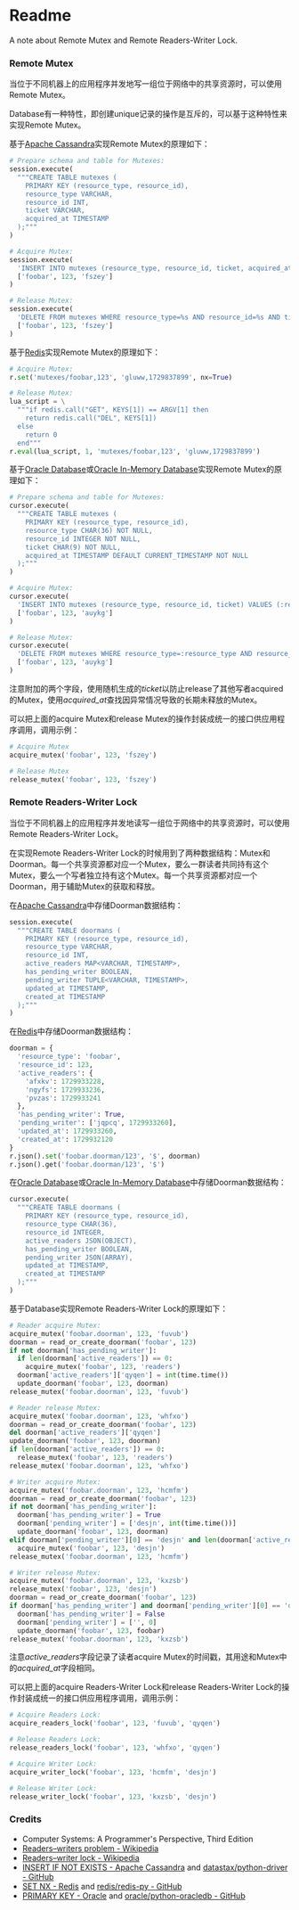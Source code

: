 # Readme
A note about Remote Mutex and Remote Readers-Writer Lock.

### Remote Mutex

当位于不同机器上的应用程序并发地写一组位于网络中的共享资源时，可以使用Remote Mutex。

Database有一种特性，即创建unique记录的操作是互斥的，可以基于这种特性来实现Remote Mutex。

基于[Apache Cassandra](https://cassandra.apache.org/_/index.html)实现Remote Mutex的原理如下：

```python
# Prepare schema and table for Mutexes:
session.execute(
  """CREATE TABLE mutexes (
    PRIMARY KEY (resource_type, resource_id),
    resource_type VARCHAR,
    resource_id INT,
    ticket VARCHAR,
    acquired_at TIMESTAMP
  );"""
)
```

```python
# Acquire Mutex:
session.execute(
  'INSERT INTO mutexes (resource_type, resource_id, ticket, acquired_at) VALUES (%s, %s, %s, toTimestamp(now())) IF NOT EXISTS;',
  ['foobar', 123, 'fszey']
)
```

```python
# Release Mutex:
session.execute(
  'DELETE FROM mutexes WHERE resource_type=%s AND resource_id=%s AND ticket=%s;',
  ['foobar', 123, 'fszey']
)
```

基于[Redis](https://redis.io/)实现Remote Mutex的原理如下：

```python
# Acquire Mutex:
r.set('mutexes/foobar,123', 'gluww,1729837899', nx=True)
```

```python
# Release Mutex:
lua_script = \
  """if redis.call("GET", KEYS[1]) == ARGV[1] then
    return redis.call("DEL", KEYS[1])
  else
    return 0
  end"""
r.eval(lua_script, 1, 'mutexes/foobar,123', 'gluww,1729837899')
```

基于[Oracle Database](https://www.oracle.com/database/)或[Oracle In-Memory Database](https://www.oracle.com/database/)实现Remote Mutex的原理如下：

```python
# Prepare schema and table for Mutexes:
cursor.execute(
  """CREATE TABLE mutexes (
    PRIMARY KEY (resource_type, resource_id),
    resource_type CHAR(36) NOT NULL,
    resource_id INTEGER NOT NULL,
    ticket CHAR(9) NOT NULL,
    acquired_at TIMESTAMP DEFAULT CURRENT_TIMESTAMP NOT NULL
  );"""
)
```

```python
# Acquire Mutex:
cursor.execute(
  'INSERT INTO mutexes (resource_type, resource_id, ticket) VALUES (:resource_type, :resource_id, :ticket);',
  ['foobar', 123, 'auykg']
)
```

```python
# Release Mutex:
cursor.execute(
  'DELETE FROM mutexes WHERE resource_type=:resource_type AND resource_id=:resource_id AND ticket=:ticket;',
  ['foobar', 123, 'auykg']
)
```

注意附加的两个字段，使用随机生成的*ticket*以防止release了其他写者acquired的Mutex，使用*acquired_at*查找因异常情况导致的长期未释放的Mutex。

可以把上面的acquire Mutex和release Mutex的操作封装成统一的接口供应用程序调用，调用示例：

```python
# Acquire Mutex
acquire_mutex('foobar', 123, 'fszey')
```

```python
# Release Mutex
release_mutex('foobar', 123, 'fszey')
```

### Remote Readers-Writer Lock

当位于不同机器上的应用程序并发地读写一组位于网络中的共享资源时，可以使用Remote Readers-Writer Lock。

在实现Remote Readers-Writer Lock的时候用到了两种数据结构：Mutex和Doorman。每一个共享资源都对应一个Mutex，要么一群读者共同持有这个Mutex，要么一个写者独立持有这个Mutex。每一个共享资源都对应一个Doorman，用于辅助Mutex的获取和释放。

在[Apache Cassandra](https://cassandra.apache.org/_/index.html)中存储Doorman数据结构：
```python
session.execute(
  """CREATE TABLE doormans (
    PRIMARY KEY (resource_type, resource_id),
    resource_type VARCHAR,
    resource_id INT,
    active_readers MAP<VARCHAR, TIMESTAMP>,
    has_pending_writer BOOLEAN,
    pending_writer TUPLE<VARCHAR, TIMESTAMP>,
    updated_at TIMESTAMP,
    created_at TIMESTAMP
  );"""
)
```

在[Redis](https://redis.io/)中存储Doorman数据结构：
```python
doorman = {
  'resource_type': 'foobar',
  'resource_id': 123,
  'active_readers': {
    'afxkv': 1729933228,
    'ngyfs': 1729933236,
    'pvzas': 1729933241
  },
  'has_pending_writer': True,
  'pending_writer': ['jqpcq', 1729933260],
  'updated_at': 1729933260,
  'created_at': 1729932120
}
r.json().set('foobar.doorman/123', '$', doorman)
r.json().get('foobar.doorman/123', '$')
```

在[Oracle Database](https://www.oracle.com/database/)或[Oracle In-Memory Database](https://www.oracle.com/database/)中存储Doorman数据结构：
```python
cursor.execute(
  """CREATE TABLE doormans (
    PRIMARY KEY (resource_type, resource_id),
    resource_type CHAR(36),
    resource_id INTEGER,
    active_readers JSON(OBJECT),
    has_pending_writer BOOLEAN,
    pending_writer JSON(ARRAY),
    updated_at TIMESTAMP,
    created_at TIMESTAMP
  );"""
)
```

基于Database实现Remote Readers-Writer Lock的原理如下：

```python
# Reader acquire Mutex:
acquire_mutex('foobar.doorman', 123, 'fuvub')
doorman = read_or_create_doorman('foobar', 123)
if not doorman['has_pending_writer']:
  if len(doorman['active_readers']) == 0:
    acquire_mutex('foobar', 123, 'readers')
  doorman['active_readers']['qyqen'] = int(time.time())
  update_doorman('foobar', 123, doorman)
release_mutex('foobar.doorman', 123, 'fuvub')
```

```python
# Reader release Mutex:
acquire_mutex('foobar.doorman', 123, 'whfxo')
doorman = read_or_create_doorman('foobar', 123)
del doorman['active_readers']['qyqen']
update_doorman('foobar', 123, doorman)
if len(doorman['active_readers']) == 0:
  release_mutex('foobar', 123, 'readers')
release_mutex('foobar.doorman', 123, 'whfxo')
```

```python
# Writer acquire Mutex:
acquire_mutex('foobar.doorman', 123, 'hcmfm')
doorman = read_or_create_doorman('foobar', 123)
if not doorman['has_pending_writer']:
  doorman['has_pending_writer'] = True
  doorman['pending_writer'] = ['desjn', int(time.time())]
  update_doorman('foobar', 123, doorman)
elif doorman['pending_writer'][0] == 'desjn' and len(doorman['active_readers']) == 0:
  acquire_mutex('foobar', 123, 'desjn')
release_mutex('foobar.doorman', 123, 'hcmfm')
```

```python
# Writer release Mutex:
acquire_mutex('foobar.doorman', 123, 'kxzsb')
release_mutex('foobar', 123, 'desjn')
doorman = read_or_create_doorman('foobar', 123)
if doorman['has_pending_writer'] and doorman['pending_writer'][0] == 'desjn':
  doorman['has_pending_writer'] = False
  doorman['pending_writer'] = ['', 0]
  update_doorman('foobar', 123, foobar)
release_mutex('foobar.doorman', 123, 'kxzsb')
```

注意*active_readers*字段记录了读者acquire Mutex的时间戳，其用途和Mutex中的*acquired_at*字段相同。

可以把上面的acquire Readers-Writer Lock和release Readers-Writer Lock的操作封装成统一的接口供应用程序调用，调用示例：

```python
# Acquire Readers Lock:
acquire_readers_lock('foobar', 123, 'fuvub', 'qyqen')
```

```python
# Release Readers Lock:
release_readers_lock('foobar', 123, 'whfxo', 'qyqen')
```

```python
# Acquire Writer Lock:
acquire_writer_lock('foobar', 123, 'hcmfm', 'desjn')
```

```python
# Release Writer Lock:
release_writer_lock('foobar', 123, 'kxzsb', 'desjn')
```

### Credits
- Computer Systems: A Programmer's Perspective, Third Edition
- [Readers–writers problem - Wikipedia](https://en.wikipedia.org/wiki/Readers-writers_problem)
- [Readers–writer lock - Wikipedia](https://en.wikipedia.org/wiki/Readers–writer_lock)
- [INSERT IF NOT EXISTS - Apache Cassandra](https://cassandra.apache.org/doc/latest/cassandra/developing/cql/dml.html#insert-statement) and [datastax/python-driver - GitHub](https://github.com/datastax/python-driver)
- [SET NX - Redis](https://redis.io/docs/latest/commands/set/) and [redis/redis-py - GitHub](https://github.com/redis/redis-py)
- [PRIMARY KEY - Oracle](https://docs.oracle.com/en/database/oracle/oracle-database/23/sqlrf/constraint.html) and [oracle/python-oracledb - GitHub](https://github.com/oracle/python-oracledb/)
